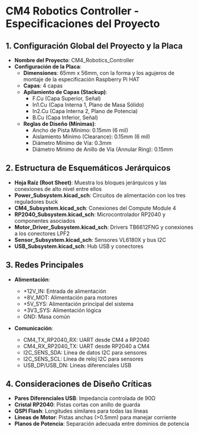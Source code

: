 # CM4 Robotics Controller - Especificaciones del Proyecto

## 1. Configuración Global del Proyecto y la Placa
* **Nombre del Proyecto**: CM4_Robotics_Controller
* **Configuración de la Placa**:
  * **Dimensiones**: 65mm x 56mm, con la forma y los agujeros de montaje de la especificación Raspberry Pi HAT
  * **Capas**: 4 capas
  * **Apilamiento de Capas (Stackup)**:
    * F.Cu (Capa Superior, Señal)
    * In1.Cu (Capa Interna 1, Plano de Masa Sólido)
    * In2.Cu (Capa Interna 2, Plano de Potencia)
    * B.Cu (Capa Inferior, Señal)
  * **Reglas de Diseño (Mínimas)**:
    * Ancho de Pista Mínimo: 0.15mm (6 mil)
    * Aislamiento Mínimo (Clearance): 0.15mm (6 mil)
    * Diámetro Mínimo de Vía: 0.3mm
    * Diámetro Mínimo de Anillo de Vía (Annular Ring): 0.15mm

## 2. Estructura de Esquemáticos Jerárquicos
* **Hoja Raíz (Root Sheet)**: Muestra los bloques jerárquicos y las conexiones de alto nivel entre ellos
* **Power_Subsystem.kicad_sch**: Circuitos de alimentación con los tres reguladores buck
* **CM4_Subsystem.kicad_sch**: Conexiones del Compute Module 4
* **RP2040_Subsystem.kicad_sch**: Microcontrolador RP2040 y componentes asociados
* **Motor_Driver_Subsystem.kicad_sch**: Drivers TB6612FNG y conexiones a los conectores LPF2
* **Sensor_Subsystem.kicad_sch**: Sensores VL6180X y bus I2C
* **USB_Subsystem.kicad_sch**: Hub USB y conectores

## 3. Redes Principales
* **Alimentación**:
  * +12V_IN: Entrada de alimentación
  * +8V_MOT: Alimentación para motores
  * +5V_SYS: Alimentación principal del sistema
  * +3V3_SYS: Alimentación lógica
  * GND: Masa común

* **Comunicación**:
  * CM4_TX_RP2040_RX: UART desde CM4 a RP2040
  * CM4_RX_RP2040_TX: UART desde RP2040 a CM4
  * I2C_SENS_SDA: Línea de datos I2C para sensores
  * I2C_SENS_SCL: Línea de reloj I2C para sensores
  * USB_DP/USB_DN: Líneas diferenciales USB

## 4. Consideraciones de Diseño Críticas
* **Pares Diferenciales USB**: Impedancia controlada de 90Ω
* **Cristal RP2040**: Pistas cortas con anillo de guarda
* **QSPI Flash**: Longitudes similares para todas las líneas
* **Líneas de Motor**: Pistas anchas (>0.5mm) para manejar corriente
* **Planos de Potencia**: Separación adecuada entre dominios de potencia
